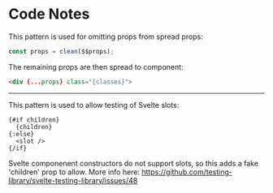 # Code Notes

This pattern is used for omitting props from spread props:

```javascript
const props = clean($$props);
```
The remaining props are then spread to component:

```html
<div {...props} class="{classes}">
```

----

This pattern is used to allow testing of Svelte slots:

```
{#if children}
  {children}
{:else}
  <slot />
{/if}
```

Svelte componenent constructors do not support slots, so this adds a fake 'children' prop to allow.  More info here:
https://github.com/testing-library/svelte-testing-library/issues/48